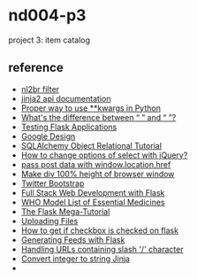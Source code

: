 # nd004-p3
project 3: item catalog


## reference
* [nl2br filter](http://flask.pocoo.org/snippets/28/)
* [jinja2 api documentation](http://jinja.pocoo.org/docs/dev/api/)
* [Proper way to use **kwargs in Python](http://stackoverflow.com/questions/1098549/proper-way-to-use-kwargs-in-python)
* [What's the difference between “&nbsp;” and “ ”?](http://stackoverflow.com/questions/1357078/whats-the-difference-between-nbsp-and)
* [Testing Flask Applications](http://flask.pocoo.org/docs/0.10/testing/)
* [Google Design](https://www.google.com/design/)
* [SQLAlchemy Object Relational Tutorial](http://docs.sqlalchemy.org/en/rel_1_0/orm/tutorial.html)
* [How to change options of select with jQuery?](http://stackoverflow.com/questions/1801499/how-to-change-options-of-select-with-jquery)
* [pass post data with window.location.href](http://stackoverflow.com/questions/2367979/pass-post-data-with-window-location-href)
* [Make div 100% height of browser window](http://stackoverflow.com/questions/1575141/make-div-100-height-of-browser-window)
* [Twitter Bootstrap](http://getbootstrap.com/)
* [Full Stack Web Development with Flask](https://github.com/realpython/discover-flask/tree/part7)
* [WHO Model List of Essential Medicines](https://en.wikipedia.org/wiki/WHO_Model_List_of_Essential_Medicines#Anaesthetics)
* [The Flask Mega-Tutorial](http://blog.miguelgrinberg.com/post/the-flask-mega-tutorial-part-vii-unit-testing)
* [Uploading Files](http://flask.pocoo.org/docs/0.10/patterns/fileuploads/)
* [How to get if checkbox is checked on flask](http://stackoverflow.com/questions/20941539/how-to-get-if-checkbox-is-checked-on-flask)
* [Generating Feeds with Flask](http://flask.pocoo.org/snippets/10/)
* [Handling URLs containing slash '/' character](http://flask.pocoo.org/snippets/76/)
* [Convert integer to string Jinja](http://stackoverflow.com/questions/19161093/convert-integer-to-string-jinja)
* 
